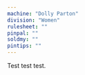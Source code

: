 ```yaml
---
machine: "Dolly Parton"
division: "Women"
rulesheet: ""
pinpal: ""
soldmy: ""
pintips: ""
---
```


Test test test.